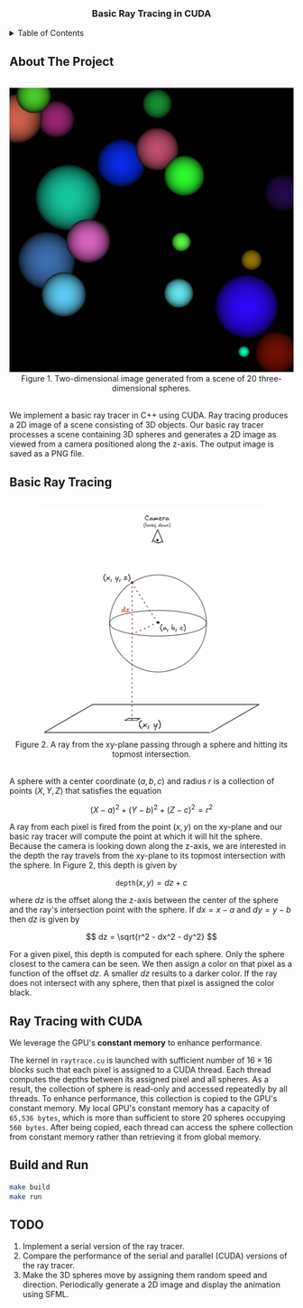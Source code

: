 <div align="center">
    <h3 align="center">Basic Ray Tracing in CUDA</h3>
</div>

<details>
  <summary>Table of Contents</summary>
  <ol>
    <li><a href="#about-the-project">About The Project</a></li>
    <li><a href="#basic-ray-tracing">Basic Ray Tracing</a></li>
    <li><a href="#build-and-run">Build and Run</a></li>
    <li><a href="#todo">TODO</a></li>
  </ol>
</details>

## About The Project

<br/>
<div align="center">
    <img src="output.png" width="512">
    <br/>
    <figcaption>Figure 1. Two-dimensional image generated from a scene of 20 three-dimensional spheres.</figcaption>
</div>
<br/>

We implement a basic ray tracer in C++ using CUDA. Ray tracing produces a 2D image of a scene consisting of 3D objects.
Our basic ray tracer processes a scene containing 3D spheres and generates a 2D image as viewed from a camera positioned
along the z-axis. The output image is saved as a PNG file.

## Basic Ray Tracing

<br/>
<div align="center">
    <img src="img/raytracing.png" width="400">
    <br/>
    <figcaption>Figure 2. A ray from the xy-plane passing through a sphere and hitting its topmost intersection.</figcaption>
</div>
<br/>

A sphere with a center coordinate $(a, b, c)$ and radius $r$ is a collection of points $(X,Y,Z)$ that satisfies the
equation

$$
(X-a)^2 + (Y-b)^2 + (Z-c)^2 = r^2
$$

A ray from each pixel is fired from the point $(x,y)$ on the xy-plane and our basic ray tracer will compute the point at
which it will hit the sphere. Because the camera is looking down along the z-axis, we are interested in the depth the
ray travels from the xy-plane to its topmost intersection with the sphere. In Figure 2, this depth is given by

$$
\texttt{depth}(x,y) = dz + c
$$

where $dz$ is the offset along the z-axis between the center of the sphere and the ray's intersection point with the
sphere. If $dx=x-a$ and $dy=y-b$ then $dz$ is given by

$$
dz = \sqrt{r^2 - dx^2 - dy^2}
$$

For a given pixel, this depth is computed for each sphere. Only the sphere closest to the camera can be seen. We then
assign a color on that pixel as a function of the offset $dz$. A smaller $dz$ results to a darker color. If the ray does
not intersect with any sphere, then that pixel is assigned the color black.

## Ray Tracing with CUDA

We leverage the GPU's __constant memory__ to enhance performance.

The kernel in `raytrace.cu` is launched with sufficient number of $16\times16$ blocks such that each pixel is assigned
to a CUDA thread. Each thread computes the depths between its assigned pixel and all spheres. As a result, the
collection of sphere is read-only and accessed repeatedly by all threads. To enhance performance, this collection is
copied to the GPU's constant memory. My local GPU's constant memory has a capacity of `65,536 bytes`, which is more
than sufficient to store 20 spheres occupying `560 bytes`. After being copied, each thread can access the sphere
collection from constant memory rather than retrieving it from global memory.

## Build and Run

```bash
make build
make run
```

## TODO

1. Implement a serial version of the ray tracer.
2. Compare the performance of the serial and parallel (CUDA) versions of the ray tracer.
3. Make the 3D spheres move by assigning them random speed and direction. Periodically generate a 2D image and display
   the animation using SFML.